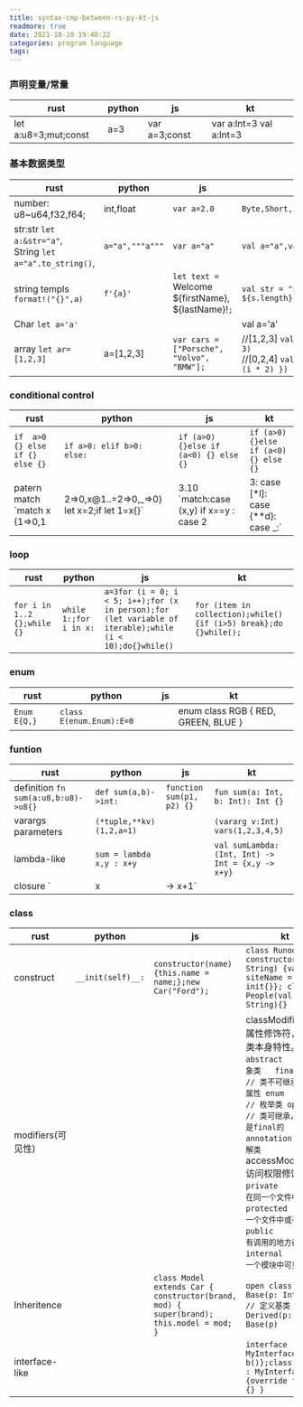 ```yaml
---
title: syntax-cmp-between-rs-py-kt-js
readmore: true
date: 2021-10-10 19:40:22
categories: program language
tags:
---
```


### 声明变量/常量

| rust                 | python | js            | kt                       |
| -------------------- | ------ | ------------- | ------------------------ |
| let a:u8=3;mut;const | a=3    | var a=3;const | var a:Int=3  val a:Int=3 |

### 基本数据类型

| rust                                                         | python          | js                                                  | kt                                                           |
| ------------------------------------------------------------ | --------------- | --------------------------------------------------- | ------------------------------------------------------------ |
| number: u8~u64,f32,f64;                                      | int,float       | `var a=2.0`                                         | `Byte,Short,Int,Long,Float,Double`                           |
| str:str `let a:&str="a"`, <br>String `let a="a".to_string()`, | `a="a","""a"""` | `var a="a"`                                         | `val a="a",val=b="""b"""`                                    |
| string templs `format!("{}",a)`                              | `f'{a}'`        | `let text = `Welcome ${firstName}, ${lastName}!`; ` | `val str = "$s.length is ${s.length}"`                       |
| Char `let a='a'`                                             |                 |                                                     | val a='a'                                                    |
| array `let ar=[1,2,3]`                                       | a=[1,2,3]       | `var cars = ["Porsche", "Volvo", "BMW"];`           | //[1,2,3]     `val a = arrayOf(1, 2, 3)`     <br>  //[0,2,4]     `val b = Array(3, { i -> (i * 2) })` |

### conditional control

| rust                                                         | python                                                       | js                                                           | kt                                      |
| ------------------------------------------------------------ | ------------------------------------------------------------ | ------------------------------------------------------------ | --------------------------------------- |
| `if  a>0 {} else if {} else {}`                              | `if a>0: elif b>0: else:`                                    | `if (a>0){}else if (a<0) {} else {}`                         | `if (a>0){}else if (a<0) {} else {}`    |
| patern match `match x {1=>0,1|2=>0,x@1..=2=>0,_=>0} let x=2;if let 1=x{}` | 3.10 `match:case (x,y) if x==y : case 2|3: case [*l]: case {**d}: case _:` | `switch () {case 0:0;break; case 1: case 2 :0;break; default:0}` | `when (x) {1,2->0 in 1..2->0 else ->0}` |

### loop

| rust                        | python                 | js                                                           | kt                                                           |
| --------------------------- | ---------------------- | ------------------------------------------------------------ | ------------------------------------------------------------ |
| `for i in 1..2 {};while {}` | `while 1:;for i in x:` | `a=3for (i = 0; i < 5; i++);for (x in person);for (let variable of iterable);while (i < 10);do{}while()` | `for (item in collection);while() {if (i>5) break};do {}while();` |

### enum

| rust         | python                    | js   | kt                                  |
| ------------ | ------------------------- | ---- | ----------------------------------- |
| `Enum E{Q,}` | `class E(enum.Enum):E=0 ` |      | enum class RGB { RED, GREEN, BLUE } |

### funtion

| rust                                  | python                    | js                                | kt                                                |
| ------------------------------------- | ------------------------- | --------------------------------- | ------------------------------------------------- |
| definition `fn  sum(a:u8,b:u8)->u8{}` | `def sum(a,b)->int:`      | `function sum(p1, p2) {}`         | `fun sum(a: Int, b: Int): Int {}`                 |
| varargs parameters                    | `(*tuple,**kv) (1,2,a=1)` |                                   | `(vararg v:Int) vars(1,2,3,4,5)`                  |
| lambda-like                           | `sum = lambda x,y : x+y`  |                                   | `val sumLambda: (Int, Int) -> Int = {x,y -> x+y}` |
| closure `|x| -> x+1`                  |                           | `var a=1;function A(){alert(a);}` |                                                   |

### class

| rust              | python            | js                                                           | kt                                                           |
| ----------------- | ----------------- | ------------------------------------------------------------ | ------------------------------------------------------------ |
| construct         | `__init(self)__:` | `constructor(name) {this.name = name;};new Car("Ford");`     | `class Runoob  constructor(name: String) {var siteName = name init{}}; class People(val name: String){} ` |
| modifiers(可见性) |                   |                                                              | classModifier: 类属性修饰符，标示类本身特性。`abstract    // 抽象类   final       // 类不可继承，默认属性 enum        // 枚举类 open        // 类可继承，类默认是final的 annotation  // 注解类`accessModifier: 访问权限修饰符 `private    // 仅在同一个文件中可见 protected  // 同一个文件中或子类可见 public     // 所有调用的地方都可见 internal   // 同一个模块中可见` |
| Inheritence       |                   | `class Model extends Car {   constructor(brand, mod) {     super(brand);     this.model = mod;   }` | `open class Base(p: Int)           // 定义基类  class Derived(p: Int) : Base(p)` |
| interface-like    |                   |                                                              | `interface MyInterface {fun b()};class Child : MyInterface {override fun b(){} }` |

